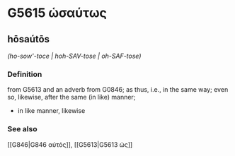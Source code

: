 # G5615 ὡσαύτως

## hōsaútōs

_(ho-sow'-toce | hoh-SAV-tose | oh-SAF-tose)_

### Definition

from G5613 and an adverb from G0846; as thus, i.e., in the same way; even so, likewise, after the same (in like) manner; 

- in like manner, likewise

### See also

[[G846|G846 αὐτός]], [[G5613|G5613 ὡς]]
